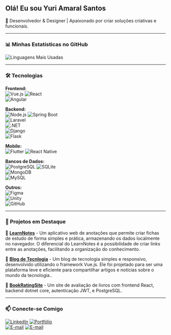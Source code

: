 ## Olá! Eu sou Yuri Amaral Santos

🚀 Desenvolvedor & Designer | Apaixonado por criar soluções criativas e funcionais.

---

### 📊 Minhas Estatísticas no GitHub

![Linguagens Mais Usadas](https://github-readme-stats.vercel.app/api/top-langs/?username=Yuri-amaralsantos&layout=compact&theme=dark)

---

### 🛠️ Tecnologias

**Frontend:**  
![Vue.js](https://img.shields.io/badge/Vue.js-4FC08D?style=flat&logo=vue.js&logoColor=white) 
![React](https://img.shields.io/badge/React-61DAFB?style=flat&logo=react&logoColor=white)  
![Angular](https://img.shields.io/badge/Angular-DD0031?style=flat&logo=angular&logoColor=white)

**Backend:**  
![Node.js](https://img.shields.io/badge/Node.js-339933?style=flat&logo=node.js&logoColor=white) 
![Spring Boot](https://img.shields.io/badge/Spring%20Boot-6DB33F?style=flat&logo=spring-boot&logoColor=white)  
![Laravel](https://img.shields.io/badge/Laravel-FF2D20?style=flat&logo=laravel&logoColor=white)  
![.NET](https://img.shields.io/badge/.NET-512BD4?style=flat&logo=dotnet&logoColor=white)  
![Django](https://img.shields.io/badge/Django-092E20?style=flat&logo=django&logoColor=white)  
![Flask](https://img.shields.io/badge/Flask-000000?style=flat&logo=flask&logoColor=white)  

**Mobile:**  
![Flutter](https://img.shields.io/badge/Flutter-02569B?style=flat&logo=flutter&logoColor=white) 
![React Native](https://img.shields.io/badge/React%20Native-61DAFB?style=flat&logo=react&logoColor=white)

**Bancos de Dados:**  
![PostgreSQL](https://img.shields.io/badge/PostgreSQL-336791?style=flat&logo=postgresql&logoColor=white) 
![SQLite](https://img.shields.io/badge/SQLite-003B57?style=flat&logo=sqlite&logoColor=white)  
![MongoDB](https://img.shields.io/badge/MongoDB-47A248?style=flat&logo=mongodb&logoColor=white)  
![MySQL](https://img.shields.io/badge/MySQL-4479A1?style=flat&logo=mysql&logoColor=white)  

**Outros:**  
![Figma](https://img.shields.io/badge/Figma-F24E1E?style=flat&logo=figma&logoColor=white)  
![Unity](https://img.shields.io/badge/Unity-100000?style=flat&logo=unity&logoColor=white)  
![GitHub](https://img.shields.io/badge/GitHub-181717?style=flat&logo=github&logoColor=white)  

---

### 🌟 Projetos em Destaque

🔹 **[LearnNotes](https://github.com/Yuri-amaralsantos/wikiStudyApp)** - Um aplicativo web de anotações que permite criar fichas de estudo de forma simples e prática, armazenando os dados localmente no navegador. O diferencial do LearnNotes é a possibilidade de criar links entre as anotações, facilitando a organização do conhecimento.

🔹 **[Blog de Tecnlogia](https://github.com/Yuri-amaralsantos/blogVue)** - Um blog de tecnologia simples e responsivo, desenvolvido utilizando o framework Vue.js. Ele foi projetado para ser uma plataforma leve e eficiente para compartilhar artigos e notícias sobre o mundo da tecnologia..

🔹 **[BookRatingSite](https://github.com/Yuri-amaralsantos/bookRatingNetCore)** - Um site de avaliação de livros com frontend React, backend dotnet core, autenticação JWT, e PostgreSQL.

---

### 📫 Conecte-se Comigo

[![LinkedIn](https://img.shields.io/badge/LinkedIn-0077B5?style=flat&logo=linkedin&logoColor=white)](https://www.linkedin.com/in/yuri-amaral-santos-17264a25b/)
[![Portfólio](https://img.shields.io/badge/Portf%C3%B3lio-000?style=flat&logo=vercel&logoColor=white)](https://yuri-amaral-santos-portfolio.vercel.app)  
[![E-mail](https://img.shields.io/badge/Email-D14836?style=flat&logo=gmail&logoColor=white)](yuri.a.santos12@gmail.com)
[![E-mail](https://img.shields.io/badge/Email-D14836?style=flat&logo=gmail&logoColor=white)](yuriasantos@hotmail.com.br)
